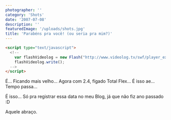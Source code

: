```yaml
---
photographer: ''
category: 'Shots'
date: '2007-07-08'
description: ''
featuredImage: '/uploads/shots.jpg'
title: 'Parabéns pra você! (ou seria pra mim?)'
---
```


```html
<script type="text/javascript">
  <!--
  	var flashVideolog = new Flash("http://www.videolog.tv/swf/player_externo.swf?prefix=videos&amp;v=dd/70/130469&amp;id_video=130469'", "videolog0004", "425", "342");
  	flashVideolog.write();
  -->
</script>
```

É... Ficando mais velho... Agora com 2.4, fígado Total Flex... É isso ae... Tempo passa...

É isso... Só pra registrar essa data no meu Blog, já que não fiz ano passado :D

Aquele abraço.
